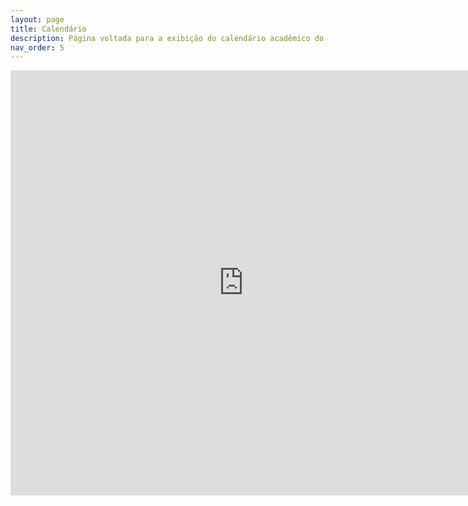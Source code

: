 ```yaml
---
layout: page
title: Calendário
description: Página voltada para a exibição do calendário acadêmico do câmpus.
nav_order: 5
---
```


<iframe src="https://docs.google.com/viewer?url=https://www.muz.ifsuldeminas.edu.br/images/2022/12/PDF/277_com_anexo.pdf&embedded=true" style="width:745px; height:680px;" frameborder="0"></iframe>
